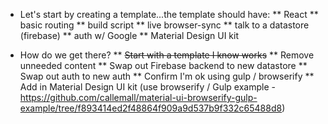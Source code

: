 * Let's start by creating a template...the template should have:
** React
** basic routing
** build script
** live browser-sync
** talk to a datastore (firebase)
** auth w/ Google
** Material Design UI kit

* How do we get there?
** ~~Start with a template I know works~~
** Remove unneeded content
** Swap out Firebase backend to new datastore
** Swap out auth to new auth
** Confirm I'm ok using gulp / browserify
** Add in Material Design UI kit (use browserify / Gulp example - https://github.com/callemall/material-ui-browserify-gulp-example/tree/f893414ed2f48864f909a9d537b9f332c65488d8)
